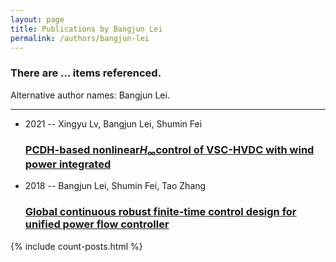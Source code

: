```yaml
---
layout: page
title: Publications by Bangjun Lei
permalink: /authors/bangjun-lei
---
```


<h3 id="number-posts">There are ... items referenced.</h3>
<p id='info-authors'>Alternative author names: Bangjun Lei.</p>
<hr />
<ul class="post-list">
<li><span class='post-meta'>2021 -- Xingyu Lv, Bangjun Lei, Shumin Fei</span><h3><a class='post-link' href="{{ site.baseurl }}/pcdh-based-nonlinear-i-h-i-sub-sub-control-of-vsc-hvdc-with-wind-power-integrated">PCDH-based nonlinear<i>H</i><sub>∞</sub>control of VSC-HVDC with wind power integrated</a></h3></li>
<li><span class='post-meta'>2018 -- Bangjun Lei, Shumin Fei, Tao Zhang</span><h3><a class='post-link' href="{{ site.baseurl }}/global-continuous-robust-finite-time-control-design-for-unified-power-flow-controller">Global continuous robust finite‐time control design for unified power flow controller</a></h3></li>

</ul>
{% include count-posts.html %}
